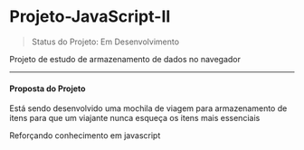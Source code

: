 # Projeto-JavaScript-II

>Status do Projeto: Em Desenvolvimento 

Projeto de estudo de armazenamento de dados no navegador

____

<h4>Proposta do Projeto</h4>

Está sendo desenvolvido uma mochila de viagem para armazenamento de itens para que um viajante nunca esqueça os itens mais essenciais

Reforçando conhecimento em javascript
